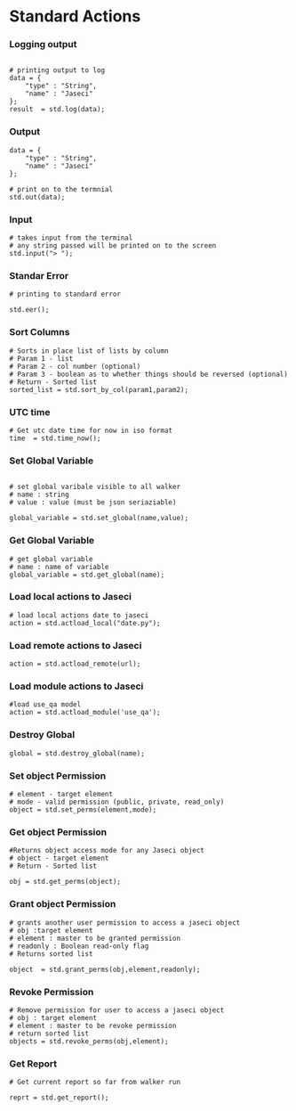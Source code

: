 # Standard Actions

### Logging output
```jac

# printing output to log
data = {
    "type" : "String",
    "name" : "Jaseci"
};
result  = std.log(data);

```
### Output
```jac
data = {
    "type" : "String",
    "name" : "Jaseci"
};

# print on to the termnial
std.out(data);

```
### Input
```jac
# takes input from the terminal
# any string passed will be printed on to the screen
std.input("> ");
```
### Standar Error
```jac
# printing to standard error

std.eer();

```
### Sort Columns
```jac
# Sorts in place list of lists by column
# Param 1 - list
# Param 2 - col number (optional)
# Param 3 - boolean as to whether things should be reversed (optional)
# Return - Sorted list
sorted_list = std.sort_by_col(param1,param2);

```
### UTC time
```jac
# Get utc date time for now in iso format
time  = std.time_now();

```
### Set Global Variable
```jac

# set global varibale visible to all walker
# name : string
# value : value (must be json seriaziable)

global_variable = std.set_global(name,value);

```
### Get Global Variable
```jac
# get global variable
# name : name of variable
global_variable = std.get_global(name);

```
### Load local actions to Jaseci
```jac
# load local actions date to jaseci
action = std.actload_local("date.py");

```

### Load remote actions to Jaseci
```jac
action = std.actload_remote(url);

```
### Load module actions to Jaseci
```jac
#load use_qa model
action = std.actload_module('use_qa');
```
### Destroy Global
```jac
global = std.destroy_global(name);
```

### Set object Permission
```jac
# element - target element
# mode - valid permission (public, private, read_only)
object = std.set_perms(element,mode);
```

### Get object Permission

```jac
#Returns object access mode for any Jaseci object
# object - target element
# Return - Sorted list

obj = std.get_perms(object);
```

###  Grant object Permission

```jac
# grants another user permission to access a jaseci object
# obj :target element
# element : master to be granted permission
# readonly : Boolean read-only flag
# Returns sorted list

object  = std.grant_perms(obj,element,readonly);
```
### Revoke Permission
```jac
# Remove permission for user to access a jaseci object
# obj : target element
# element : master to be revoke permission
# return sorted list
objects = std.revoke_perms(obj,element);
```

### Get Report
```jac
# Get current report so far from walker run

reprt = std.get_report();

```
